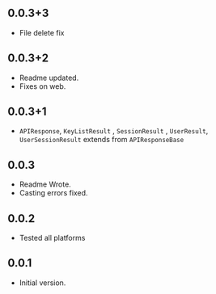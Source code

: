 ## 0.0.3+3

- File delete fix

## 0.0.3+2

- Readme updated.
- Fixes on web.

## 0.0.3+1

- `APIResponse`, `KeyListResult` , `SessionResult` , `UserResult`, `UserSessionResult` extends from `APIResponseBase`


## 0.0.3

- Readme Wrote.
- Casting errors fixed.

## 0.0.2

- Tested all platforms

## 0.0.1

- Initial version.

